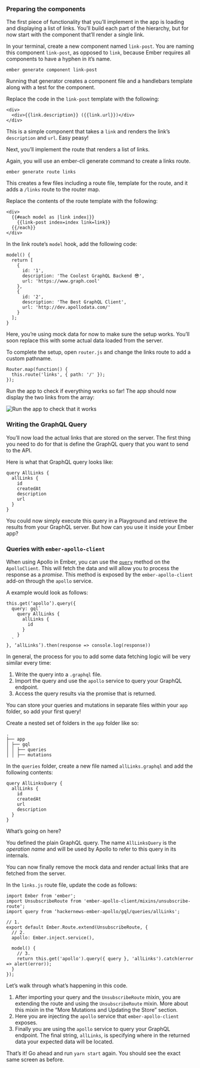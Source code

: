 ### Preparing the components

The first piece of functionality that you’ll implement in the app is loading and displaying a list of links. You’ll build each part of the hierarchy, but for now start with the component that’ll render a single link.

In your terminal, create a new component named `link-post`. You are naming this component `link-post`, as opposed to `link`, because Ember requires all components to have a hyphen in it’s name.

    ember generate component link-post

Running that generator creates a component file and a handlebars template along with a test for the component.

Replace the code in the `link-post` template with the following:

    <div>
      <div>{{link.description}} ({{link.url}})</div>
    </div>

This is a simple component that takes a `link` and renders the link’s `description` and `url`. Easy peasy!

Next, you’ll implement the route that renders a list of links.

Again, you will use an ember-cli generate command to create a links route.

    ember generate route links

This creates a few files including a route file, template for the route, and it adds a `/links` route to the router map.

Replace the contents of the route template with the following:

    <div>
      {{#each model as |link index|}}
        {{link-post index=index link=link}}
      {{/each}}
    </div>

In the link route’s `model` hook, add the following code:

    model() {
      return [
        {
          id: '1',
          description: 'The Coolest GraphQL Backend 😎',
          url: 'https://www.graph.cool'
        },
        {
          id: '2',
          description: 'The Best GraphQL Client',
          url: 'http://dev.apollodata.com/'
        }
      ];
    }

Here, you’re using mock data for now to make sure the setup works. You’ll soon replace this with some actual data loaded from the server.

To complete the setup, open `router.js` and change the links route to add a custom pathname.

    Router.map(function() {
      this.route('links', { path: '/' });
    });

Run the app to check if everything works so far! The app should now display the two links from the array:

![Run the app to check that it works](http://i.imgur.com/Oky5GLx.png)

### Writing the GraphQL Query

You’ll now load the actual links that are stored on the server. The first thing you need to do for that is define the GraphQL query that you want to send to the API.

Here is what that GraphQL query looks like:

    query AllLinks {
      allLinks {
        id
        createdAt
        description
        url
      }
    }

You could now simply execute this query in a Playground and retrieve the results from your GraphQL server. But how can you use it inside your Ember app?

### Queries with `ember-apollo-client`

When using Apollo in Ember, you can use the [`query`](http://dev.apollodata.com/core/apollo-client-api.html#ApolloClient.query) method on the `ApolloClient`. This will fetch the data and will allow you to process the response as a _promise_. This method is exposed by the `ember-apollo-client` add-on through the `apollo` service.

A example would look as follows:

    this.get(‘apollo’).query({
      query: gql`
        query AllLinks {
          allLinks {
            id
          }
        }
      `
    }, ‘allLinks’).then(response => console.log(response))

In general, the process for you to add some data fetching logic will be very similar every time:

1.  Write the query into a `.graphql` file.
2.  Import the query and use the `apollo` service to query your GraphQL endpoint.
3.  Access the query results via the promise that is returned.

You can store your queries and mutations in separate files within your `app` folder, so add your first query!

Create a nested set of folders in the `app` folder like so:

    .
    ├── app
    │ ├── gql
    │ │ ├── queries
    │ │ ├── mutations

In the `queries` folder, create a new file named `allLinks.graphql` and add the following contents:

    query AllLinksQuery {
      allLinks {
        id
        createdAt
        url
        description
      }
    }

What’s going on here?

You defined the plain GraphQL query. The name `AllLinksQuery` is the _operation name_ and will be used by Apollo to refer to this query in its internals.

You can now finally remove the mock data and render actual links that are fetched from the server.

In the `links.js` route file, update the code as follows:

    import Ember from 'ember';
    import UnsubscribeRoute from 'ember-apollo-client/mixins/unsubscribe-route';
    import query from ‘hackernews-ember-apollo/gql/queries/allLinks';

    // 1.
    export default Ember.Route.extend(UnsubscribeRoute, {
      // 2.
      apollo: Ember.inject.service(),

      model() {
        // 3.
        return this.get('apollo').query({ query }, 'allLinks').catch(error => alert(error));
      }
    });

Let’s walk through what’s happening in this code.

1.  After importing your query and the `UnsubscribeRoute` mixin, you are extending the route and using the `UnsubscribeRoute` mixin. More about this mixin in the “More Mutations and Updating the Store” section.
2.  Here you are injecting the `apollo` service that `ember-apollo-client` exposes.
3.  Finally you are using the `apollo` service to query your GraphQL endpoint. The final string, `allLinks`, is specifying where in the returned data your expected data will be located.

That’s it! Go ahead and run `yarn start` again. You should see the exact same screen as before.
